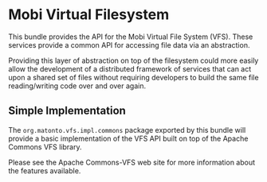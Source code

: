 # Mobi Virtual Filesystem
This bundle provides the API for the Mobi Virtual File System (VFS). These services provide a common API for accessing file data via an abstraction.

Providing this layer of abstraction on top of the filesystem could more easily allow the development of a distributed framework of services that can act upon a shared set of files without requiring developers to build the same file reading/writing code over and over again.

## Simple Implementation
The `org.matonto.vfs.impl.commons` package exported by this bundle will provide
a basic implementation of the VFS API built on top of the Apache 
Commons VFS library.  

Please see the Apache Commons-VFS web site for more information
about the features available.